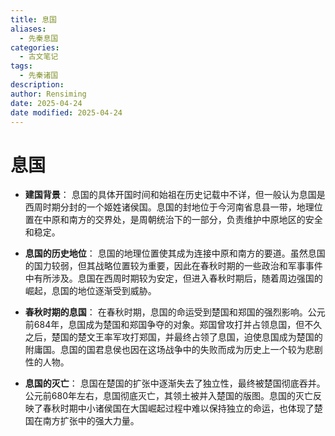 ```yaml
---
title: 息国
aliases:
  - 先秦息国
categories:
  - 古文笔记
tags:
  - 先秦诸国
description: 
author: Rensiming
date: 2025-04-24
date modified: 2025-04-24
---
```


# 息国

- **建国背景**： 息国的具体开国时间和始祖在历史记载中不详，但一般认为息国是西周时期分封的一个姬姓诸侯国。息国的封地位于今河南省息县一带，地理位置在中原和南方的交界处，是周朝统治下的一部分，负责维护中原地区的安全和稳定。
    
- **息国的历史地位**： 息国的地理位置使其成为连接中原和南方的要道。虽然息国的国力较弱，但其战略位置较为重要，因此在春秋时期的一些政治和军事事件中有所涉及。息国在西周时期较为安定，但进入春秋时期后，随着周边强国的崛起，息国的地位逐渐受到威胁。
    
- **春秋时期的息国**： 在春秋时期，息国的命运受到楚国和郑国的强烈影响。公元前684年，息国成为楚国和郑国争夺的对象。郑国曾攻打并占领息国，但不久之后，楚国的楚文王率军攻打郑国，并最终占领了息国，迫使息国成为楚国的附庸国。息国的国君息侯也因在这场战争中的失败而成为历史上一个较为悲剧性的人物。
    
- **息国的灭亡**： 息国在楚国的扩张中逐渐失去了独立性，最终被楚国彻底吞并。公元前680年左右，息国彻底灭亡，其领土被并入楚国的版图。息国的灭亡反映了春秋时期中小诸侯国在大国崛起过程中难以保持独立的命运，也体现了楚国在南方扩张中的强大力量。
